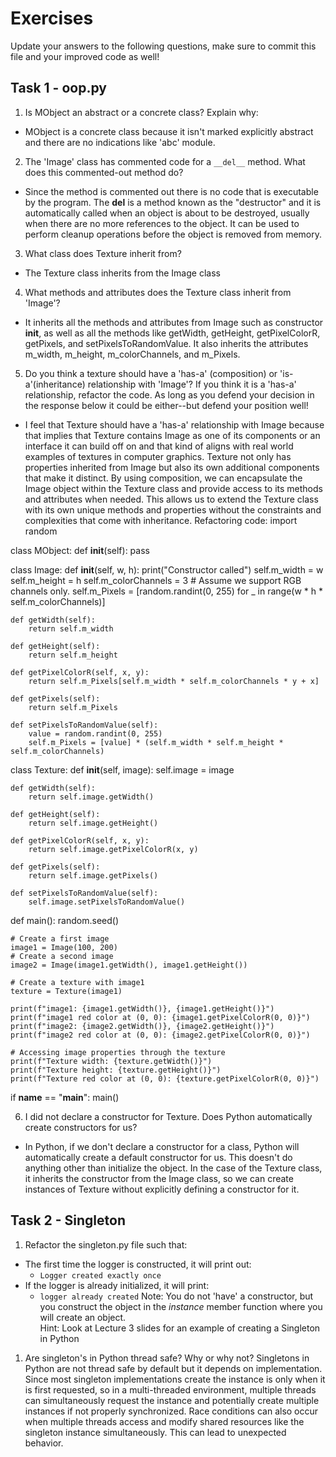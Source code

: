# Exercises

Update your answers to the following questions, make sure to commit this file and your improved code as well!


## Task 1 - oop.py

1. Is MObject an abstract or a concrete class? Explain why:
- MObject is a concrete class because it isn't marked explicitly abstract and there are no indications like 'abc' module.

2. The 'Image' class has commented code for a `__del__` method. What does this commented-out method do?
- Since the method is commented out there is no code that is executable by the program. The __del__ is a method known as the "destructor" and it is automatically called when an object is about to be destroyed, usually when there are no more references to the object. It can be used to perform cleanup operations before the object is removed from memory. 

3. What class does Texture inherit from?
- The Texture class inherits from the Image class

4. What methods and attributes does the Texture class inherit from 'Image'? 
- It inherits all the methods and attributes from Image such as constructor __init__, as well as all the methods like getWidth, getHeight, getPixelColorR, getPixels, and setPixelsToRandomValue. It also inherits the attributes m_width, m_height, m_colorChannels, and m_Pixels. 

5. Do you think a texture should have a 'has-a' (composition) or 'is-a'(inheritance) relationship with 'Image'? If you think it is a 'has-a' relationship, refactor the code. As long as you defend your decision in the response below it could be either--but defend your position well!
- I feel that Texture should have a 'has-a' relationship with Image because that implies that Texture contains Image as one of its components or an interface it can build off on and that kind of aligns with real world examples of textures in computer graphics. Texture not only has properties inherited from Image but also its own additional components that make it distinct. By using composition, we can encapsulate the Image object within the Texture class and provide access to its methods and attributes when needed. This allows us to extend the Texture class with its own unique methods and properties without the constraints and complexities that come with inheritance.
Refactoring code: 
import random

class MObject:
    def __init__(self):
        pass

class Image:
    def __init__(self, w, h):
        print("Constructor called")
        self.m_width = w
        self.m_height = h
        self.m_colorChannels = 3  # Assume we support RGB channels only.
        self.m_Pixels = [random.randint(0, 255) for _ in range(w * h * self.m_colorChannels)]

    def getWidth(self):
        return self.m_width

    def getHeight(self):
        return self.m_height

    def getPixelColorR(self, x, y):
        return self.m_Pixels[self.m_width * self.m_colorChannels * y + x]

    def getPixels(self):
        return self.m_Pixels

    def setPixelsToRandomValue(self):
        value = random.randint(0, 255)
        self.m_Pixels = [value] * (self.m_width * self.m_height * self.m_colorChannels)

class Texture:
    def __init__(self, image):
        self.image = image

    def getWidth(self):
        return self.image.getWidth()

    def getHeight(self):
        return self.image.getHeight()

    def getPixelColorR(self, x, y):
        return self.image.getPixelColorR(x, y)

    def getPixels(self):
        return self.image.getPixels()

    def setPixelsToRandomValue(self):
        self.image.setPixelsToRandomValue()

def main():
    random.seed()

    # Create a first image
    image1 = Image(100, 200)
    # Create a second image
    image2 = Image(image1.getWidth(), image1.getHeight())

    # Create a texture with image1
    texture = Texture(image1)

    print(f"image1: {image1.getWidth()}, {image1.getHeight()}")
    print(f"image1 red color at (0, 0): {image1.getPixelColorR(0, 0)}")
    print(f"image2: {image2.getWidth()}, {image2.getHeight()}")
    print(f"image2 red color at (0, 0): {image2.getPixelColorR(0, 0)}")

    # Accessing image properties through the texture
    print(f"Texture width: {texture.getWidth()}")
    print(f"Texture height: {texture.getHeight()}")
    print(f"Texture red color at (0, 0): {texture.getPixelColorR(0, 0)}")

if __name__ == "__main__":
    main()


6. I did not declare a constructor for Texture. Does Python automatically create constructors for us? 
- In Python, if we don't declare a constructor for a class, Python will automatically create a default constructor for us. This doesn't do anything other than initialize the object. In the case of the Texture class, it inherits the constructor from the Image class, so we can create instances of Texture without explicitly defining a constructor for it. 

## Task 2 - Singleton

1. Refactor the singleton.py file such that:
  - The first time the logger is constructed, it will print out:
  	-  `Logger created exactly once`
  - If the logger is already initialized, it will print:
  	-  `logger already created`
Note: You do not 'have' a constructor, but you construct the object in the *instance* member function where you will create an object.  
Hint: Look at Lecture 3 slides for an example of creating a Singleton in Python

1. Are singleton's in Python thread safe? Why or why not?
Singletons in Python are not thread safe by default but it depends on implementation. Since most singleton implementations create the instance is only when it is first requested, so in a multi-threaded environment, multiple threads can simultaneously request the instance and potentially create multiple instances if not properly synchronized.
Race conditions can also occur when multiple threads access and modify shared resources like the singleton instance simultaneously. This can lead to unexpected behavior.  
